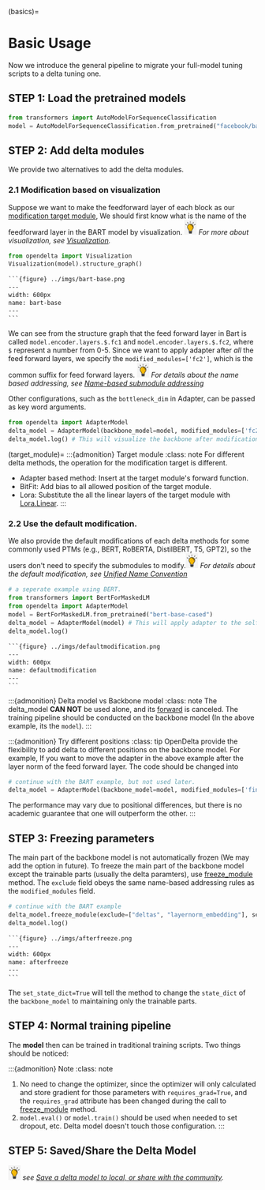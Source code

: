 (basics)=
# Basic Usage
Now we introduce the general pipeline to migrate your full-model tuning scripts to a delta tuning one. 

## STEP 1: Load the pretrained models

```python
from transformers import AutoModelForSequenceClassification
model = AutoModelForSequenceClassification.from_pretrained("facebook/bart-base") # suppose we load BART
```

## STEP 2: Add delta modules
We provide two alternatives to add the delta modules.
### 2.1 Modification based on visualization
Suppose we want to make the feedforward layer of each block as our [modification target module](target_module),
We should first know what is the name of the feedforward layer in the BART model by visualization. <img src="../imgs/hint-icon-2.jpg" height="30px"> *For more about visualization, see [Visualization](visualization).*

```python
from opendelta import Visualization
Visualization(model).structure_graph()
```

````{collapse} <span style="color:rgb(141, 99, 224);font-weight:bold;font-style:italic">Click to view output</span>
```{figure} ../imgs/bart-base.png
---
width: 600px
name: bart-base
---
```
````




We can see from the structure graph that the feed forward layer in Bart is called `model.encoder.layers.$.fc1` and `model.encoder.layers.$.fc2`, where
`$` represent a number from 0-5.  Since we want to apply adapter after *all* the feed forward layers, we specify the `modified_modules=['fc2']`, which is the common suffix for feed forward layers.
<img src="../imgs/hint-icon-2.jpg" height="30px">  *For details about the name based addressing, see [Name-based submodule addressing](namebasedaddr)*

Other configurations, such as the `bottleneck_dim` in Adapter, can be passed as key word arguments.
```python
from opendelta import AdapterModel
delta_model = AdapterModel(backbone_model=model, modified_modules=['fc2'], bottleneck_dim=12)
delta_model.log() # This will visualize the backbone after modification and other information.
```

(target_module)=
:::{admonition} Target module
:class: note
For different delta methods, the operation for the modification target is different.
- Adapter based method: Insert at the target module's forward function.
- BitFit: Add bias to all allowed position of the target module.
- Lora: Substitute the all the linear layers of the target module with [Lora.Linear](https://github.com/microsoft/LoRA/blob/main/loralib/layers.py#L92).
:::

### 2.2 Use the default modification.
We also provide the default modifications of each delta methods for some commonly used PTMs (e.g., BERT, RoBERTA, DistilBERT, T5, GPT2), so the users don't need to specify the submodules to modify.<img src="../imgs/hint-icon-2.jpg" height="30px">  *For details about the default modification, see [Unified Name Convention](unifyname)*



```python
# a seperate example using BERT.
from transformers import BertForMaskedLM
from opendelta import AdapterModel
model = BertForMaskedLM.from_pretrained("bert-base-cased")
delta_model = AdapterModel(model) # This will apply adapter to the self-attn and feed-forward layer.
delta_model.log()
```
````{collapse} <span style="color:rgb(141, 99, 224);font-weight:bold;font-style:italic">Click to view output</span>
```{figure} ../imgs/defaultmodification.png
---
width: 600px
name: defaultmodification
---
```
````




:::{admonition} Delta model vs Backbone model
:class: note
The delta_model **CAN NOT**  be used alone, and its [forward](opendelta.basemodel.DeltaBase.forward) is canceled. The training pipeline should be conducted on the backbone model (In the above example, its the `model`).
:::

:::{admonition} Try different positions
:class: tip
OpenDelta provide the flexibility to add delta to different positions on the backbone model. For example, If you want to move the adapter in the above example after the layer norm of the feed forward layer. The code should be changed into
```python
# continue with the BART example, but not used later.
delta_model = AdapterModel(backbone_model=model, modified_modules=['final_layer_norm'], bottleneck_dim=12)
```
The performance may vary due to positional differences, but there is no academic guarantee that one will outperform the other.
:::


## STEP 3: Freezing parameters
The main part of the backbone model is not automatically frozen (We may add the option in future). To freeze the main part of the backbone model except the trainable parts (usually the delta paramters), use [freeze_module](opendelta.basemodel.DeltaBase.freeze_module) method. The `exclude` field obeys the same name-based addressing rules as the `modified_modules` field.

```python
# continue with the BART example
delta_model.freeze_module(exclude=["deltas", "layernorm_embedding"], set_state_dict=True)
delta_model.log()
```
````{collapse} <span style="color:rgb(141, 99, 224);font-weight:bold;font-style:italic">Click to view output</span>
```{figure} ../imgs/afterfreeze.png
---
width: 600px
name: afterfreeze
---
```
````
The `set_state_dict=True`  will tell the method to change the `state_dict` of the `backbone_model` to maintaining only the trainable parts. 


## STEP 4: Normal training pipeline

The **model** then can be trained in traditional training scripts. Two things should be noticed:

:::{admonition} Note
:class: note
1. No need to change the optimizer, since the optimizer will only calculated and store gradient for those parameters with `requires_grad=True`, and the `requires_grad` attribute has been changed during the call to [freeze_module](opendelta.basemodel.DeltaBase.freeze_module) method.
2. `model.eval()` or `model.train()` should be used when needed to set dropout, etc. Delta model doesn't touch those configuration.
:::
## STEP 5: Saved/Share the Delta Model

<img src="../imgs/hint-icon-2.jpg" height="30px"> *see [Save a delta model to local, or share with the community](saveload).*




